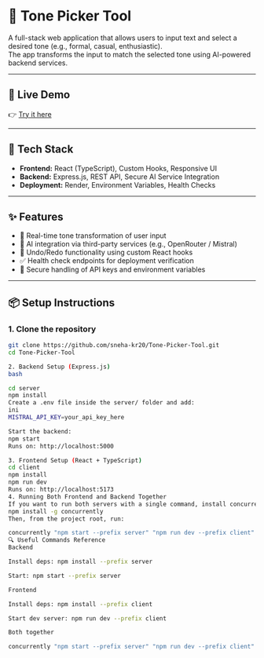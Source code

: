 # 🎵 Tone Picker Tool

A full-stack web application that allows users to input text and select a desired tone (e.g., formal, casual, enthusiastic).  
The app transforms the input to match the selected tone using AI-powered backend services.

---

## 🚀 Live Demo
👉 [Try it here](https://tone-picker-tool-frontend.onrender.com)

---

## 🧰 Tech Stack
- **Frontend:** React (TypeScript), Custom Hooks, Responsive UI  
- **Backend:** Express.js, REST API, Secure AI Service Integration  
- **Deployment:** Render, Environment Variables, Health Checks  

---

## ✨ Features
- 🎯 Real-time tone transformation of user input  
- 🧠 AI integration via third-party services (e.g., OpenRouter / Mistral)  
- 🔄 Undo/Redo functionality using custom React hooks  
- ✅ Health check endpoints for deployment verification  
- 🔐 Secure handling of API keys and environment variables  

---

## 📦 Setup Instructions

### 1. Clone the repository
```bash
git clone https://github.com/sneha-kr20/Tone-Picker-Tool.git
cd Tone-Picker-Tool

2. Backend Setup (Express.js)
bash

cd server
npm install
Create a .env file inside the server/ folder and add:
ini
MISTRAL_API_KEY=your_api_key_here

Start the backend:
npm start
Runs on: http://localhost:5000

3. Frontend Setup (React + TypeScript)
cd client
npm install
npm run dev
Runs on: http://localhost:5173
4. Running Both Frontend and Backend Together
If you want to run both servers with a single command, install concurrently in the root directory:
npm install -g concurrently
Then, from the project root, run:

concurrently "npm start --prefix server" "npm run dev --prefix client"
🔍 Useful Commands Reference
Backend

Install deps: npm install --prefix server

Start: npm start --prefix server

Frontend

Install deps: npm install --prefix client

Start dev server: npm run dev --prefix client

Both together

concurrently "npm start --prefix server" "npm run dev --prefix client"

